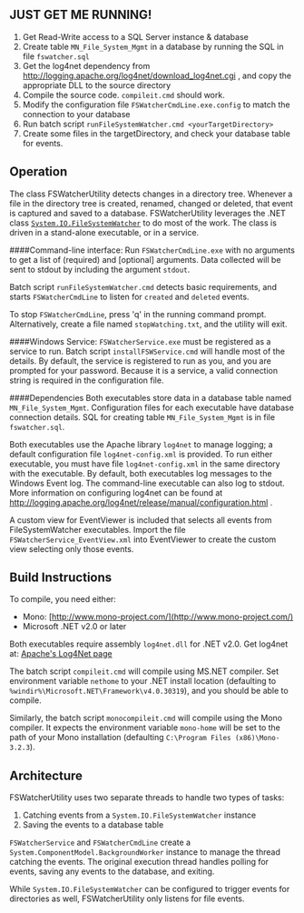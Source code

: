JUST GET ME RUNNING!
--------------------
1. Get Read-Write access to a SQL Server instance & database
2. Create table `MN_File_System_Mgmt` in a database by running the SQL in file `fswatcher.sql`
3. Get the log4net dependency from http://logging.apache.org/log4net/download_log4net.cgi , and copy the appropriate DLL to the source directory
4. Compile the source code.  `compileit.cmd` should work.
5. Modify the configuration file `FSWatcherCmdLine.exe.config` to match the connection to your database
6. Run batch script `runFileSystemWatcher.cmd <yourTargetDirectory>`
7. Create some files in the targetDirectory, and check your database table for events.
  

Operation
---------
The class FSWatcherUtility detects changes in a directory tree.  Whenever a file in the directory tree is created, renamed, changed or deleted, that event is captured and saved to a database.  FSWatcherUtility leverages the .NET class [`System.IO.FileSystemWatcher`](http://msdn.microsoft.com/en-us/library/system.io.filesystemwatcher(v=vs.110).aspx) to do most of the work.  The class is driven in a stand-alone executable, or in a service.

####Command-line interface:
Run `FSWatcherCmdLine.exe` with no arguments to get a list of (required) and [optional] arguments.  Data collected will be sent to stdout by including the argument `stdout`.

Batch script `runFileSystemWatcher.cmd` detects basic requirements, and starts `FSWatcherCmdLine` to listen for `created` and `deleted` events.

To stop `FSWatcherCmdLine`, press 'q' in the running command prompt.  Alternatively, create a file named `stopWatching.txt`, and the utility will exit.

####Windows Service:
`FSWatcherService.exe` must be registered as a service to run.  Batch script `installFSWService.cmd` will handle most of the details.  By default, the service is registered to run as you, and you are prompted for your password.  Because it is a service, a valid connection string is required in the configuration file.

####Dependencies
Both executables store data in a database table named `MN_File_System_Mgmt`.  Configuration files for each executable have database connection details.  SQL for creating table `MN_File_System_Mgmt` is in file `fswatcher.sql`.

Both executables use the Apache library `log4net` to manage logging; a default configuration file `log4net-config.xml` is provided.  To run either executable, you must have file `log4net-config.xml` in the same directory with the executable.  By default, both executables log messages to the Windows Event log.  The command-line executable can also log to stdout.  More information on configuring log4net can be found at http://logging.apache.org/log4net/release/manual/configuration.html .  

A custom view for EventViewer is included that selects all events from FileSystemWatcher executables.  Import the file `FSWatcherService_EventView.xml` into EventViewer to create the custom view selecting only those events.

Build Instructions
------------------
To compile, you need either:

* Mono: [http://www.mono-project.com/](http://www.mono-project.com/)
* Microsoft .NET v2.0 or later

Both executables require assembly `log4net.dll` for .NET v2.0. Get log4net at: [Apache's Log4Net page](http://logging.apache.org/log4net/download_log4net.cgi)

The batch script `compileit.cmd` will compile using MS.NET compiler.  Set environment variable `nethome` to your .NET install location (defaulting to `%windir%\Microsoft.NET\Framework\v4.0.30319`), and you should be able to compile.

Similarly, the batch script `monocompileit.cmd` will compile using the Mono compiler.  It expects the environment variable `mono-home` will be set to the path of your Mono installation (defaulting `C:\Program Files (x86)\Mono-3.2.3`).

Architecture
------------
FSWatcherUtility uses two separate threads to handle two types of tasks:

1. Catching events from a `System.IO.FileSystemWatcher` instance
2. Saving the events to a database table

`FSWatcherService` and `FSWatcherCmdLine` create a `System.ComponentModel.BackgroundWorker` instance to manage the thread catching the events.  The original execution thread handles polling for events, saving any events to the database, and exiting.

While `System.IO.FileSystemWatcher` can be configured to trigger events for directories as well, FSWatcherUtility only listens for file events.

